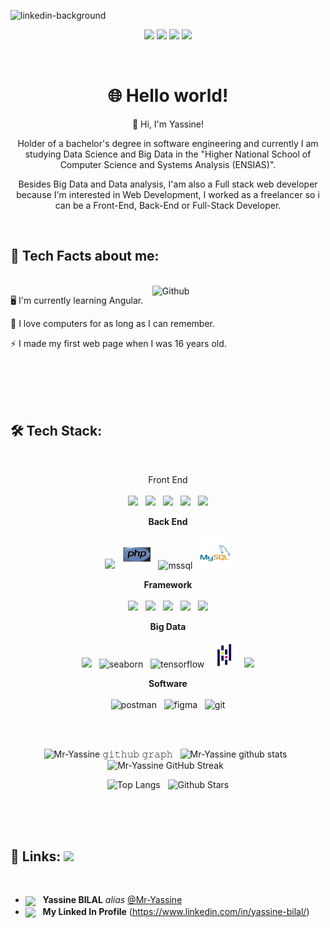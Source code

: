 <!-- Profile views -->

![linkedin-background](https://user-images.githubusercontent.com/85122412/122470909-88242600-cfb6-11eb-8f3b-b10d83f049f4.png)


<!-- Personal facts -->

<p align="center">
  <img src="https://img.shields.io/badge/Age-22-blue">
  <img src="https://img.shields.io/badge/Focus-Web%20Development%20and%20Data%20Analysis-blue">
  <img src="https://img.shields.io/badge/From-Morocco-blue">
  <img src="https://img.shields.io/badge/Languages-Arabic%2C%20French%20and%20English-blue">
</p>

<br>

<!-- Introduction -->

<h1 align="center">🌐 Hello world!</h1>


<p align="center">
  👋 Hi, I'm Yassine!
</p>

<p align="center">
  Holder of a bachelor's degree in software engineering and currently I am studying Data Science and Big Data in the "Higher National School of Computer Science and Systems Analysis (ENSIAS)". 
</p>

<p align="center">
  Besides Big Data and Data analysis, I'am also a Full stack web developer because I'm interested in Web Development, I worked as a freelancer so i can be a Front-End, Back-End or Full-Stack Developer.
</p>

<br>

<!-- Tech Facts about me -->

<h2>💬 Tech Facts about me:</h2>

<br>

<img width="55%" align="right" alt="Github" src="https://raw.githubusercontent.com/onimur/.github/master/.resources/git-header.svg" />

🖥 I'm currently learning Angular.

💾 I love computers for as long as I can remember.

⚡ I made my first web page when I was 16 years old.

<br><br><br><br>

<!-- Tech Stack -->

<h2>🛠️ Tech Stack:</h2>

<br>

<!-- <p>
  <img src="https://img.shields.io/badge/HTML-05122A?style=flat&logo=HTML5">
  <img src="https://img.shields.io/badge/CSS-05122A?style=flat&logo=CSS3&logoColor=2965F1">
  <img src="https://img.shields.io/badge/Sass-05122A?style=flat&logo=Sass">
  <img src="https://img.shields.io/badge/Bootstrap-05122A?style=flat&logo=Bootstrap">
</p>

<p>
  <img src="https://img.shields.io/badge/JavaScript-05122A?style=flat&logo=JavaScript">
  <img src="https://img.shields.io/badge/Vue%20JS-05122A?style=flat&logo=vuedotjs">
  <img src="https://img.shields.io/badge/JSON-05122A?style=flat&logo=JSON&logoColor=B1B1B1">
  <img src="https://img.shields.io/badge/MySQL-05122A?style=flat&logo=MySQL&logoColor=FFFFFF">
  <img src="https://img.shields.io/badge/PHP-05122A?style=flat&logo=php">
  <img src="https://img.shields.io/badge/Laravel-05122A?style=flat&logo=laravel">
  <img src="https://img.shields.io/badge/Python-05122A?style=flat&logo=Python">
</p>

<p>
  <img src="https://img.shields.io/badge/Git-05122A?style=flat&logo=Git">
  <img src="https://img.shields.io/badge/GitHub-05122A?style=flat&logo=GitHub">
  <img src="https://img.shields.io/badge/Visual%20Studio%20Code-05122A?style=flat&logo=Visual-Studio-Code&logoColor=37A2EA">
</p> -->



<div align="center">

Front End 
<br><br>
<img width ='42px' src ='https://raw.githubusercontent.com/rahulbanerjee26/githubAboutMeGenerator/main/icons/html.svg'> &nbsp;
<img width ='42px' src ='https://raw.githubusercontent.com/rahulbanerjee26/githubAboutMeGenerator/main/icons/css.svg'> &nbsp;
<img width ='42px' src ='https://raw.githubusercontent.com/rahulbanerjee26/githubAboutMeGenerator/main/icons/bootstrap.svg'> &nbsp;
<img width ='42px' src ='https://raw.githubusercontent.com/rahulbanerjee26/githubAboutMeGenerator/main/icons/sass.svg'> &nbsp;
<img width ='42px' src ='https://raw.githubusercontent.com/rahulbanerjee26/githubAboutMeGenerator/main/icons/javascript.svg'> 
</div>


<div align="center">
  
**Back End** 
<br><br>
<img width ='46px' src ='https://raw.githubusercontent.com/rahulbanerjee26/githubAboutMeGenerator/main/icons/java.svg'> &nbsp;
<img width ='46px' src="https://raw.githubusercontent.com/devicons/devicon/master/icons/php/php-original.svg" alt="php"/> &nbsp;
<img width ='46px' src="https://www.svgrepo.com/show/303229/microsoft-sql-server-logo.svg" alt="mssql"/> &nbsp;
<img width ='50px' src="https://raw.githubusercontent.com/devicons/devicon/master/icons/mysql/mysql-original-wordmark.svg" alt="mysql"/>
</div>


<div align="center">
  
**Framework** 
<br><br>
<img width ='42px' src ='https://raw.githubusercontent.com/rahulbanerjee26/githubAboutMeGenerator/main/icons/spring.svg'> &nbsp;
<img width ='42px' src ='https://raw.githubusercontent.com/rahulbanerjee26/githubAboutMeGenerator/main/icons/vuejs.svg'> &nbsp;
<img width ='42px' src ='https://raw.githubusercontent.com/rahulbanerjee26/githubAboutMeGenerator/main/icons/angularjs.svg'> &nbsp;
<img width ='42px' src ='https://raw.githubusercontent.com/rahulbanerjee26/githubAboutMeGenerator/main/icons/reactjs.svg'> &nbsp;
<img width ='42px' src ='https://raw.githubusercontent.com/rahulbanerjee26/githubAboutMeGenerator/main/icons/laravel.svg'> 
</div>



<div align="center">
  
**Big Data** 
<br><br>
<img width ='42px' src ='https://raw.githubusercontent.com/rahulbanerjee26/githubAboutMeGenerator/main/icons/python.svg'> &nbsp;
<img src="https://seaborn.pydata.org/_images/logo-mark-lightbg.svg" alt="seaborn" width="40" height="40"/> &nbsp;
<img src="https://www.vectorlogo.zone/logos/tensorflow/tensorflow-icon.svg" alt="tensorflow" width="40" height="40"/> &nbsp;
<img src="https://raw.githubusercontent.com/devicons/devicon/2ae2a900d2f041da66e950e4d48052658d850630/icons/pandas/pandas-original.svg" alt="pandas" width="40" height="40"/> &nbsp;
<img width ='42px' src ='https://raw.githubusercontent.com/rahulbanerjee26/githubAboutMeGenerator/main/icons/scikit.svg'>
</div>


<div align="center">
  

**Software** 
<br><br>
<img src="https://www.vectorlogo.zone/logos/getpostman/getpostman-icon.svg" alt="postman" width="40" height="40"/> &nbsp;
<img src="https://www.vectorlogo.zone/logos/figma/figma-icon.svg" alt="figma" width="40" height="40"/> &nbsp;
<img src="https://www.vectorlogo.zone/logos/git-scm/git-scm-icon.svg" alt="git" width="40" height="40"/>

</div>

<!-- 
<div>
<img align=center src="https://github-readme-stats.vercel.app/api/?username=Mr-Yassine&show_icons=true&theme=algolia&hide_border=true" /> &nbsp;
<img align=center src="https://github-readme-stats.vercel.app/api/top-langs/?username=Mr-Yassine&langs_count=8&hide=shell,hack&layout=compact&theme=algolia&hide_border=true" />
</div> -->

<br>


<br>
<div align="center">

![Mr-Yassine 𝚐𝚒𝚝𝚑𝚞𝚋 𝚐𝚛𝚊𝚙𝚑](https://activity-graph.herokuapp.com/graph?username=Mr-Yassine&theme=redical&hide_border=true&area=true) &nbsp;
![Mr-Yassine github stats](https://github-readme-stats.vercel.app/api?username=Mr-Yassine&show_icons=true&theme=radical) &nbsp;
![Mr-Yassine GitHub Streak](https://github-readme-streak-stats.herokuapp.com/?user=Mr-Yassine&theme=radical) &nbsp;

![Top Langs](https://github-readme-stats.vercel.app/api/top-langs/?username=Mr-Yassine&langs_count=8&theme=radical&layout=compact) &nbsp;
![Github Stars](https://github-readme-stats.vercel.app/api?username=Aditya664&show_icons=true&locale=en&count_private=true&hide_rank=true&custom_title=My%20GitHub%20Stats&disable_animations=true&theme=radical)
</div>
  
<br><br><br>
<!-- Links -->

<h2>🔗 Links: <img src='https://raw.githubusercontent.com/ShahriarShafin/ShahriarShafin/main/Assets/handshake.gif' width="80px"> </h2> 

<br>

* <img width = '18px' align= 'center' src="https://raw.githubusercontent.com/rahulbanerjee26/githubAboutMeGenerator/main/icons/github.svg"> &nbsp; **Yassine BILAL** _alias_ [@Mr-Yassine](https://github.com/Mr-Yassine) <br>
* <img width = '16px' align= 'center' src="https://raw.githubusercontent.com/rahulbanerjee26/githubAboutMeGenerator/main/icons/linked-in-alt.svg"> &nbsp; **My Linked In Profile** (https://www.linkedin.com/in/yassine-bilal/)



